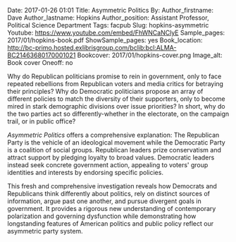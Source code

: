 Date: 2017-01-26 01:01
Title: Asymmetric Politics
By:
Author_firstname: Dave
Author_lastname: Hopkins
Author_position: Assistant Professor, Political Science Department 
Tags: facpub
Slug: hopkins-asymmetric
Youtube: https://www.youtube.com/embed/FhWNCaNClyE
Sample_pages: 2017/01/hopkins-book.pdf
ShowSample_pages: yes
Book_location: http://bc-primo.hosted.exlibrisgroup.com/bclib:bcl:ALMA-BC21463680170001021
Bookcover: 2017/01/hopkins-cover.png
Image_alt: Book cover
Oneoff: no

Why do Republican politicians promise to rein in government, only to face repeated rebellions from Republican voters and media critics for betraying their principles? Why do Democratic politicians propose an array of different policies to match the diversity of their supporters, only to become mired in stark demographic divisions over issue priorities? In short, why do the two parties act so differently-whether in the electorate, on the campaign trail, or in public office?

<em>Asymmetric Politics</em> offers a comprehensive explanation: The Republican Party is the vehicle of an ideological movement while the Democratic Party is a coalition of social groups. Republican leaders prize conservatism and attract support by pledging loyalty to broad values. Democratic leaders instead seek concrete government action, appealing to voters' group identities and interests by endorsing specific policies.

This fresh and comprehensive investigation reveals how Democrats and Republicans think differently about politics, rely on distinct sources of information, argue past one another, and pursue divergent goals in government. It provides a rigorous new understanding of contemporary polarization and governing dysfunction while demonstrating how longstanding features of American politics and public policy reflect our asymmetric party system.
